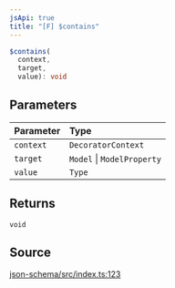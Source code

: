 ```yaml
---
jsApi: true
title: "[F] $contains"
---
```


```ts
$contains(
  context,
  target,
  value): void
```

## Parameters

| Parameter | Type                       |
| :-------- | :------------------------- |
| `context` | `DecoratorContext`         |
| `target`  | `Model` \| `ModelProperty` |
| `value`   | `Type`                     |

## Returns

`void`

## Source

[json-schema/src/index.ts:123](https://github.com/markcowl/cadl/blob/3db15286/packages/json-schema/src/index.ts#L123)
